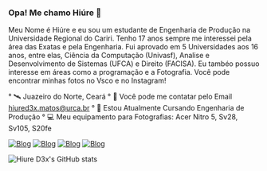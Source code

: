 ### Opa! Me chamo Hiúre 🤙

Meu Nome é Hiúre e eu sou um estudante de Engenharia de Produção na Universidade Regional do Cariri. Tenho 17 anos sempre me interessei pela área das Exatas e pela Engenharia. Fui aprovado em 5 Universidades aos 16 anos, entre elas, Ciência da Computação (Univasf), Analise e Desenvolvimento de Sistemas (UFCA) e Direito (FACISA). Eu tambéo possuo interesse em áreas como a programação e a Fotografia. Você pode encontrar minhas fotos no Vsco e no Instagram! 

° 🛰️ Juazeiro do Norte, Ceará
° 📧 Você pode me contatar pelo Email
hiured3x.matos@urca.br
° 🧠 Estou Atualmente Cursando Engenharia de Produção
° 💻 Meu equipamento para Fotografias: Acer Nitro 5, Sv28, Sv105, S20fe

 

[![Blog](https://img.shields.io/badge/Instagram-E4405F?style=for-the-badge&logo=instagram&logoColor=white)](https://www.instagram.com/dexterrlabb_/)
[![Blog](https://img.shields.io/badge/Twitter-1DA1F2?style=for-the-badge&logo=twitter&logoColor=white)](https://twitter.com/HiureD3x)
[![Blog](https://img.shields.io/badge/Twitch-9146FF?style=for-the-badge&logo=twitch&logoColor=white)](https://www.twitch.tv/dexxterlab)
[![Blog](https://img.shields.io/badge/Steam-000000?style=for-the-badge&logo=steam&logoColor=white)](https://steamcommunity.com/profiles/76561199014974438/)


![Hiure D3x's GitHub stats](https://github-readme-stats.vercel.app/api?username=hiured3x&show_icons=true&theme=tokyonight)
